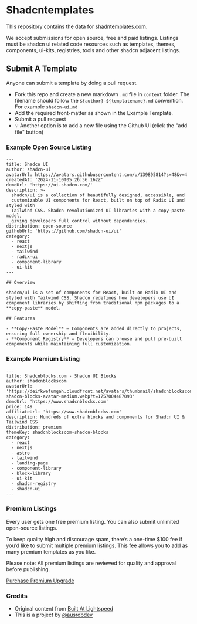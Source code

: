 # Shadcntemplates

This repository contains the data for [shadntemplates.com](https://shadcntemplates.com).

We accept submissions for open source, free and paid listings. Listings must be shadcn ui related code resources such as templates, themes, components, ui-kits, registries, tools and other shadcn adjacent listings.


## Submit A Template

Anyone can submit a template by doing a pull request.

- Fork this repo and create a new markdown `.md` file in `content` folder. The filename should follow the `${author}-${templatename}.md` convention. For example `shadcn-ui.md`
- Add the required front-matter as shown in the Example Template.
- Submit a pull request
- 💡 Another option is to add a new file using the Github UI (click the "add file" button)

### Example Open Source Listing

```
---
title: Shadcn UI
author: shadcn-ui
avatarUrl: https://avatars.githubusercontent.com/u/139895814?s=48&v=4
createdAt: '2024-11-10T05:26:36.162Z'
demoUrl: 'https://ui.shadcn.com/'
description: >-
  shadcn/ui is a collection of beautifully designed, accessible, and
  customizable UI components for React, built on top of Radix UI and styled with
  Tailwind CSS. Shadcn revolutionized UI libraries with a copy-paste model,
  giving developers full control without dependencies.
distribution: open-source
githubUrl: 'https://github.com/shadcn-ui/ui'
category:
  - react
  - nextjs
  - tailwind
  - radix-ui
  - component-library
  - ui-kit
---

## Overview

shadcn/ui is a set of components for React, built on Radix UI and styled with Tailwind CSS. Shadcn redefines how developers use UI component libraries by shifting from traditional npm packages to a **copy-paste** model. 

## Features

- **Copy-Paste Model** – Components are added directly to projects, ensuring full ownership and flexibility.
- **Component Registry** – Developers can browse and pull pre-built components while maintaining full customization.
```

### Example Premium Listing

```
---
title: Shadcnblocks.com - Shadcn UI Blocks
author: shadcnblockscom
avatarUrl: 'https://deifkwefumgah.cloudfront.net/avatars/thumbnail/shadcnblockscom-shadcn-blocks-avatar-medium.webp?t=1757004487093'
demoUrl: 'https://www.shadcnblocks.com'
price: 149
affiliateUrl: 'https://www.shadcnblocks.com'
description: Hundreds of extra blocks and components for Shadcn UI & Tailwind CSS
distribution: premium
themeKey: shadcnblockscom-shadcn-blocks
category:
  - react
  - nextjs
  - astro
  - tailwind
  - landing-page
  - component-library
  - block-library
  - ui-kit
  - shadcn-registry
  - shadcn-ui
---
```

### Premium Listings

Every user gets one free premium listing.
You can also submit unlimited open-source listings.

To keep quality high and discourage spam, there’s a one-time $100 fee if you’d like to submit multiple premium listings. This fee allows you to add as many premium templates as you like.

Please note: All premium listings are reviewed for quality and approval before publishing.

[Purchase Premium Upgrade](https://buy.stripe.com/fZudRaaG5gy0btA8ycfQI02)


### Credits

* Original content from [Built At Lightspeed](https://builtatlightspeed.com)
* This is a project by [@ausrobdev](https://x.com/ausrobdev)